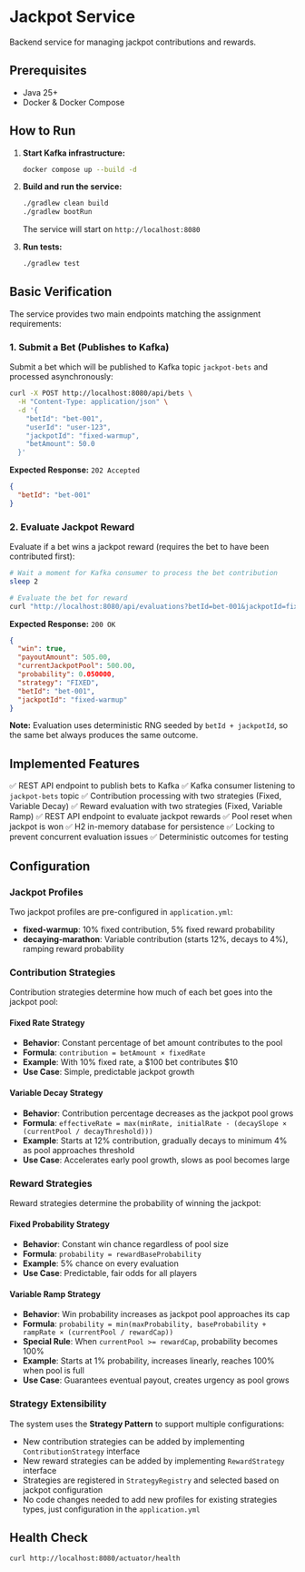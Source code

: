 # Jackpot Service

Backend service for managing jackpot contributions and rewards.

## Prerequisites

- Java 25+
- Docker & Docker Compose

## How to Run

1. **Start Kafka infrastructure:**
   ```bash
   docker compose up --build -d
   ```

2. **Build and run the service:**
   ```bash
   ./gradlew clean build
   ./gradlew bootRun
   ```

   The service will start on `http://localhost:8080`

3. **Run tests:**
   ```bash
   ./gradlew test
   ```

## Basic Verification

The service provides two main endpoints matching the assignment requirements:

### 1. Submit a Bet (Publishes to Kafka)

Submit a bet which will be published to Kafka topic `jackpot-bets` and processed asynchronously:

```bash
curl -X POST http://localhost:8080/api/bets \
  -H "Content-Type: application/json" \
  -d '{
    "betId": "bet-001",
    "userId": "user-123",
    "jackpotId": "fixed-warmup",
    "betAmount": 50.0
  }'
```

**Expected Response:** `202 Accepted`
```json
{
  "betId": "bet-001"
}
```

### 2. Evaluate Jackpot Reward

Evaluate if a bet wins a jackpot reward (requires the bet to have been contributed first):

```bash
# Wait a moment for Kafka consumer to process the bet contribution
sleep 2

# Evaluate the bet for reward
curl "http://localhost:8080/api/evaluations?betId=bet-001&jackpotId=fixed-warmup"
```

**Expected Response:** `200 OK`
```json
{
  "win": true,
  "payoutAmount": 505.00,
  "currentJackpotPool": 500.00,
  "probability": 0.050000,
  "strategy": "FIXED",
  "betId": "bet-001",
  "jackpotId": "fixed-warmup"
}
```

**Note:** Evaluation uses deterministic RNG seeded by `betId + jackpotId`, so the same bet always produces the same outcome.


## Implemented Features

✅ REST API endpoint to publish bets to Kafka
✅ Kafka consumer listening to `jackpot-bets` topic
✅ Contribution processing with two strategies (Fixed, Variable Decay)
✅ Reward evaluation with two strategies (Fixed, Variable Ramp)
✅ REST API endpoint to evaluate jackpot rewards
✅ Pool reset when jackpot is won
✅ H2 in-memory database for persistence
✅ Locking to prevent concurrent evaluation issues
✅ Deterministic outcomes for testing

## Configuration

### Jackpot Profiles

Two jackpot profiles are pre-configured in `application.yml`:

- **fixed-warmup**: 10% fixed contribution, 5% fixed reward probability
- **decaying-marathon**: Variable contribution (starts 12%, decays to 4%), ramping reward probability

### Contribution Strategies

Contribution strategies determine how much of each bet goes into the jackpot pool:

#### Fixed Rate Strategy
- **Behavior**: Constant percentage of bet amount contributes to the pool
- **Formula**: `contribution = betAmount × fixedRate`
- **Example**: With 10% fixed rate, a $100 bet contributes $10
- **Use Case**: Simple, predictable jackpot growth

#### Variable Decay Strategy
- **Behavior**: Contribution percentage decreases as the jackpot pool grows
- **Formula**: `effectiveRate = max(minRate, initialRate - (decaySlope × (currentPool / decayThreshold)))`
- **Example**: Starts at 12% contribution, gradually decays to minimum 4% as pool approaches threshold
- **Use Case**: Accelerates early pool growth, slows as pool becomes large

### Reward Strategies

Reward strategies determine the probability of winning the jackpot:

#### Fixed Probability Strategy
- **Behavior**: Constant win chance regardless of pool size
- **Formula**: `probability = rewardBaseProbability`
- **Example**: 5% chance on every evaluation
- **Use Case**: Predictable, fair odds for all players

#### Variable Ramp Strategy
- **Behavior**: Win probability increases as jackpot pool approaches its cap
- **Formula**: `probability = min(maxProbability, baseProbability + rampRate × (currentPool / rewardCap))`
- **Special Rule**: When `currentPool >= rewardCap`, probability becomes 100%
- **Example**: Starts at 1% probability, increases linearly, reaches 100% when pool is full
- **Use Case**: Guarantees eventual payout, creates urgency as pool grows

### Strategy Extensibility

The system uses the **Strategy Pattern** to support multiple configurations:
- New contribution strategies can be added by implementing `ContributionStrategy` interface
- New reward strategies can be added by implementing `RewardStrategy` interface
- Strategies are registered in `StrategyRegistry` and selected based on jackpot configuration
- No code changes needed to add new profiles for existing strategies types, just configuration in the `application.yml`

## Health Check

```bash
curl http://localhost:8080/actuator/health
```
